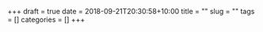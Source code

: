+++ 
draft = true
date = 2018-09-21T20:30:58+10:00
title = ""
slug = "" 
tags = []
categories = []
+++
